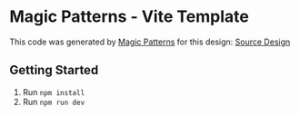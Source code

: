 # Magic Patterns - Vite Template

This code was generated by [Magic Patterns](https://magicpatterns.com) for this design: [Source Design](https://magicpatterns.com/c/xtuazu56grkhrhfwhcdymj)

## Getting Started

1. Run `npm install`
2. Run `npm run dev`
